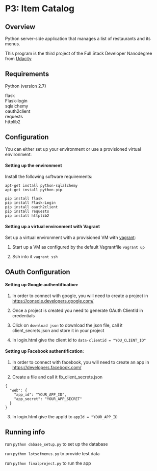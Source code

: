 # P3: Item Catalog

## Overview

Python server-side application that manages a list of restaurants and its menus.

This program is the third project of the Full Stack Developer Nanodegree from [Udacity](https://www.udacity.com/)

## Requirements

Python (version 2.7)

flask  
Flask-login  
sqlalchemy  
oauth2client  
requests  
httplib2


## Configuration

You can either set up your environment or use a provisioned virtual environment:

#### Setting up the environment

Install the following software requirements:

```
apt-get install python-sqlalchemy
apt-get install python-pip

pip install flask
pip install Flask-Login
pip install oauth2client
pip install requests
pip install httplib2
```

#### Setting up a virtual environment with Vagrant

Set up a virtual environment with a provisioned VM with [vagrant](https://www.vagrantup.com/):

1. Start up a VM as configured by the default Vagrantfile
``` vagrant up ```

2. Ssh into it
``` vagrant ssh ```


## OAuth Configuration

#### Setting up Google authentification:

1. In order to connect with google, you will need to create a project in https://console.developers.google.com/

2. Once a project is created you need to generate OAuth ClientId in credentials

3. Click on ``` download json ``` to download the json file, call it client_secrets.json and store it in your project

4. In login.html give the client id to
``` data-clientid = "YOU_CLIENT_ID" ```


#### Setting up Facebook authentification:

1. In order to connect with facebook, you will need to create an app in https://developers.facebook.com/

2. Create a file and call it fb_client_secrets.json
```
{
  "web": {
    "app_id": "YOUR_APP_ID",
    "app_secret": "YOUR_APP_SECRET"
  }
}
```

3. In login.html give the appId to
``` appId = "YOUR_APP_ID ```


## Running info

run `python dabase_setup.py` to set up the database

run `python lotsofmenus.py` to provide test data 

run `python finalproject.py` to run the app
